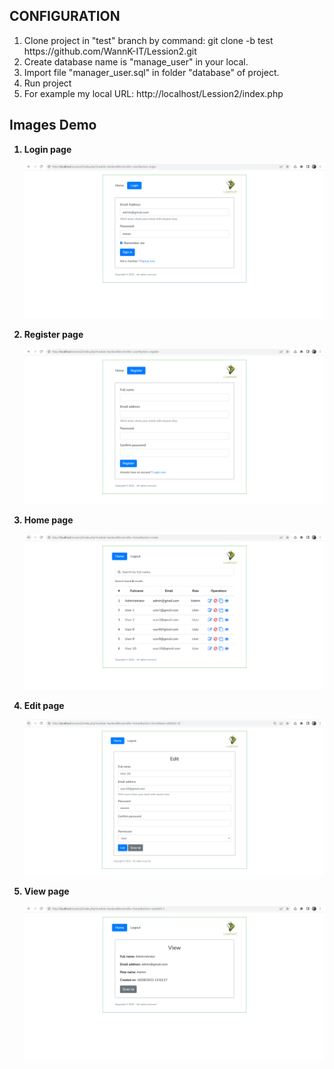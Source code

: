 <h2>CONFIGURATION</h2>
<ol>
    <li>Clone project in "test" branch by command: git clone -b test https://github.com/WannK-IT/Lession2.git</li>
    <li>Create database name is "manage_user" in your local.</li>
    <li>Import file "manager_user.sql" in folder "database" of project.</li>
    <li>Run project</li>
    <li>For example my local URL: http://localhost/Lession2/index.php</li>
</ol>

<h2>Images Demo</h2>
<ol style="font-weight: bold">
    <li><p>Login page</p><img src="Images/demo_login.png"></li>
    <li><p>Register page</p><img src="Images/demo_reg.png"></li>
    <li><p>Home page</p><img src="Images/demo_home.png"></li>
    <li><p>Edit page</p><img src="Images/demo_edit.png"></li>
    <li><p>View page</p><img src="Images/demo_view.png"></li>
</ol>

